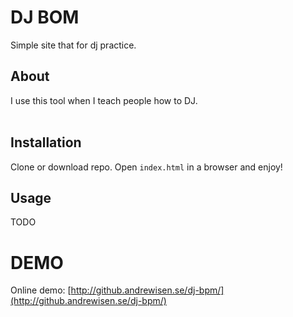 # DJ BOM
Simple site that for dj practice.

## About
I use this tool when I teach people how to DJ.<br><br>

## Installation
Clone or download repo.
Open `index.html` in a browser and enjoy!

## Usage
TODO

# DEMO
Online demo:
[http://github.andrewisen.se/dj-bpm/](http://github.andrewisen.se/dj-bpm/)

